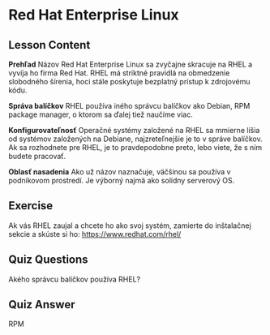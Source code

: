 # Red Hat Enterprise Linux

## Lesson Content

<b>Prehľad</b>
Názov Red Hat Enterprise Linux sa zvyčajne skracuje na RHEL a vyvíja ho firma Red Hat. RHEL má striktné pravidlá na obmedzenie slobodného šírenia, hoci stále poskytuje bezplatný prístup k zdrojovému kódu. 

<b>Správa balíčkov</b>
RHEL používa iného správcu balíčkov ako Debian, RPM package manager, o ktorom sa ďalej tiež naučíme viac. 

<b>Konfigurovateľnosť</b>
Operačné systémy založené na RHEL sa mmierne líšia od systémov založených na Debiane, najzreteľnejšie je to v správe balíčkov. Ak sa rozhodnete pre RHEL, je to pravdepodobne preto, lebo viete, že s ním budete pracovať.

<b>Oblasť nasadenia</b>
Ako už názov naznačuje, väčšinou sa používa v podnikovom prostredí. Je výborný najmä ako solídny serverový OS.

## Exercise

Ak vás RHEL zaujal a chcete ho ako svoj systém, zamierte do inštalačnej sekcie a skúste si ho: <a href='http://www.redhat.com/en/technologies/linux-platforms/enterprise-linux/'>https://www.redhat.com/rhel/</a>

## Quiz Questions

Akého správcu balíčkov používa RHEL?

## Quiz Answer

RPM